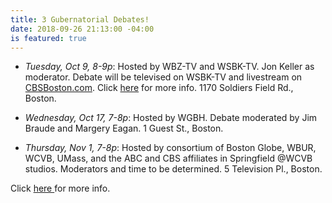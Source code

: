 ```yaml
---
title: 3 Gubernatorial Debates!
date: 2018-09-26 21:13:00 -04:00
is featured: true
---
```




* *Tuesday, Oct 9, 8-9p*: Hosted by WBZ-TV and WSBK-TV. Jon Keller as moderator. Debate will be televised on WSBK-TV and livestream on [CBSBoston.com](https://boston.cbslocal.com). Click [here](https://boston.cbslocal.com/2018/10/02/massachusetts-governors-debate-wbz-charlie-baker-jay-gonalez/) for more info. 1170 Soldiers Field Rd., Boston. 

* *Wednesday, Oct 17, 7-8p*:  Hosted by WGBH. Debate moderated by Jim Braude and Margery Eagan. 1 Guest St., Boston. 

* *Thursday, Nov 1, 7-8p*: Hosted by consortium of Boston Globe, WBUR, WCVB, UMass, and the ABC and CBS affiliates in Springfield @WCVB studios. Moderators and time to be determined. 5 Television Pl., Boston. 

Click [here ](https://www.metrowestdailynews.com/news/20180925/first-governor-debate-planned-for-oct-9)for more info.